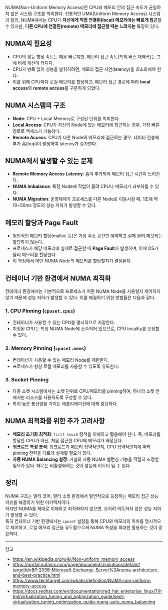 
NUMA(Non-Uniform Memory Access)란 CPU와 메모리 간의 접근 속도가 균일하지 않은 시스템 구조를 의미한다. 전통적인 UMA(Uniform Memory Access) 시스템과 달리, NUMA에서는 CPU가 **자신에게 직접 연결된(local) 메모리에는 빠르게 접근**할 수 있지만, **다른 CPU에 연결된(remote) 메모리에 접근할 때는 느려지는** 특징이 있다.

## NUMA의 필요성

- CPU의 성능 향상 속도는 매우 빠르지만, 메모리 접근 속도(특히 버스 대역폭)는 그에 비해 개선이 더디다.
- CPU가 병목 없이 성능을 발휘하려면, 메모리 접근 지연(latency)을 최소화해야 한다.
- 이를 위해 CPU마다 로컬 메모리를 할당하고, 메모리 접근 경로에 따라 **local access**와 **remote access**를 구분하게 되었다.

## NUMA 시스템의 구조

- **Node**: CPU + Local Memory로 구성된 단위를 의미한다.
- **Local Access**: CPU가 자신의 Node에 있는 메모리에 접근하는 경우. 가장 빠른 경로로 액세스가 가능하다.
- **Remote Access**: CPU가 다른 Node의 메모리에 접근하는 경우. 데이터 전송에 추가 홉(hop)이 발생하여 latency가 증가한다.

## NUMA에서 발생할 수 있는 문제

- **Remote Memory Access Latency**: 홉이 추가되어 메모리 접근 시간이 느려진다.
- **NUMA Imbalance**: 특정 Node에 작업이 몰려 CPU나 메모리가 과부하될 수 있다.
- **NUMA Migration**: 운영체제가 프로세스를 다른 Node로 이동시킬 때, 1초에 약 10~50ms 정도의 성능 저하가 발생할 수 있다.

## 메모리 할당과 Page Fault

- 일반적인 메모리 할당(malloc 등)은 가상 주소 공간만 예약하고 실제 물리 메모리는 할당하지 않는다.
- 프로세스가 해당 메모리에 실제로 접근할 때 **Page Fault**가 발생하며, 이때 OS가 물리 메모리를 할당한다.
- 이 과정에서 어떤 NUMA Node의 메모리를 할당할지가 결정된다.

## 컨테이너 기반 환경에서 NUMA 최적화

컨테이너 환경에서는 기본적으로 프로세스가 어떤 NUMA Node를 사용할지 제어하지 않기 때문에 성능 저하가 발생할 수 있다. 이를 해결하기 위한 방법들은 다음과 같다.

### 1. CPU Pinning (`cpuset.cpus`)

- 컨테이너가 사용할 수 있는 CPU를 명시적으로 지정한다.
- 지정된 CPU는 특정 NUMA Node에 소속되어 있으므로, CPU locality를 보장할 수 있다.

### 2. Memory Pinning (`cpuset.mems`)

- 컨테이너가 사용할 수 있는 메모리 Node를 제한한다.
- 프로세스가 항상 로컬 메모리를 사용할 수 있도록 유도한다.

### 3. Socket Pinning

- 다중 소켓 시스템에서는 소켓 단위로 CPU/메모리를 pinning하여, 하나의 소켓 안에서만 리소스를 사용하도록 구성할 수 있다.
- 특히 높은 통신량을 가지는 애플리케이션에 대해 중요하다.

## NUMA 최적화를 위한 추가 고려사항

- **메모리 초기화 최적화**: `first touch` 정책을 이해하고 활용해야 한다. 즉, 메모리를 할당한 CPU가 아닌, 처음 접근한 CPU에 메모리가 배정된다.
- **워크로드 특성 분석**: 워크로드가 메모리 집약적인지, CPU 집약적인지에 따라 pinning 전략을 다르게 설계할 필요가 있다.
- **자동 NUMA Balancing 설정**: 커널의 자동 NUMA 밸런싱 기능을 적절히 조정할 필요가 있다. 때로는 비활성화하는 것이 성능에 이득이 될 수 있다.

## 정리

NUMA 구조는 멀티 코어, 멀티 소켓 환경에서 필연적으로 등장하는 메모리 접근 성능 이슈를 해결하기 위한 아키텍처이다.  
하지만 NUMA를 제대로 이해하고 최적화하지 않으면, 오히려 의도하지 않은 성능 저하가 발생할 수 있다.  
특히 컨테이너 기반 환경에서는 `cpuset` 설정을 통해 CPU와 메모리의 위치를 명시적으로 제어하고, 로컬 메모리 접근을 유도함으로써 NUMA 특성을 최대한 활용하는 것이 중요하다.

---
참고

- <https://en.wikipedia.org/wiki/Non-uniform_memory_access>  
- <https://portal.nutanix.com/page/documents/solutions/details?targetId=BP-2036-Microsoft-Exchange-Server%3Anuma-architecture-and-best-practice.html>  
- <https://www.techtarget.com/whatis/definition/NUMA-non-uniform-memory-access>  
- <https://docs.redhat.com/en/documentation/red_hat_enterprise_linux/7/html/virtualization_tuning_and_optimization_guide/sect-virtualization_tuning_optimization_guide-numa-auto_numa_balancing>  
